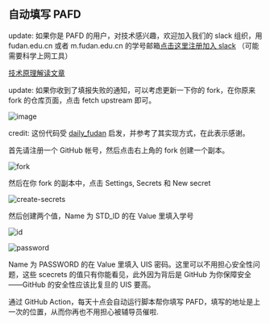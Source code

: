 ## 自动填写 PAFD

update: 如果你是 PAFD 的用户，对技术感兴趣，欢迎加入我们的 slack 组织，用 fudan.edu.cn 或者 m.fudan.edu.cn 的学号邮箱[点击这里注册加入 slack](https://join.slack.com/t/fducslg/signup) （可能需要科学上网工具）

[技术原理解读文章](https://github.com/FDUCSLG/fducslg/blob/master/content/blog/2020-11-23-PAFD-EXPLAINED.md)

update: 如果你收到了填报失败的通知，可以考虑更新一下你的 fork，在你原来 fork 的仓库页面，点击 fetch upstream 即可。

![image](https://user-images.githubusercontent.com/29735669/139017607-a7888bfa-75d6-4949-b498-3a7982158a0b.png)


credit: 这份代码受 [daily_fudan](https://github.com/k652/daily_fudan) 启发，并参考了其实现方式，在此表示感谢。

首先请注册一个 GitHub 帐号，然后点击右上角的 fork 创建一个副本。

![fork](https://github.com/fducslg/pafd-automated/blob/master/docs/fork.png?raw=true)

然后在你 fork 的副本中，点击 Settings, Secrets 和 New secret

![create-secrets](https://github.com/fducslg/pafd-automated/blob/master/docs/create-secrets.png?raw=true)

然后创建两个值，Name 为 STD_ID 的在 Value 里填入学号

![id](https://github.com/fducslg/pafd-automated/blob/master/docs/id.png?raw=true)

![password](https://github.com/fducslg/pafd-automated/blob/master/docs/password.png?raw=true)

Name 为 PASSWORD 的在 Value 里填入 UIS 密码。这里可以不用担心安全性问题，这些 scecrets 的值只有你能看见，此外因为背后是 GitHub 为你保障安全——GitHub 的安全性应该比复旦的 UIS 要高。

通过 GitHub Action，每天十点会自动运行脚本帮你填写 PAFD，填写的地址是上一次的位置，从而你再也不用担心被辅导员催啦.
